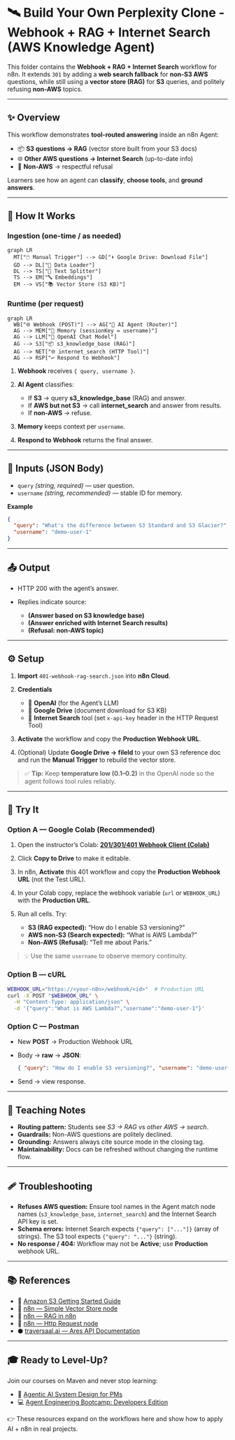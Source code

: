 # 🛰️ Build Your Own Perplexity Clone - Webhook + RAG + Internet Search (AWS Knowledge Agent)

This folder contains the **Webhook + RAG + Internet Search** workflow for n8n.
It extends `301` by adding a **web search fallback** for **non-S3 AWS** questions, while still using a **vector store (RAG)** for **S3** queries, and politely refusing **non-AWS** topics.

---

## ✨ Overview

This workflow demonstrates **tool-routed answering** inside an n8n Agent:

- 📦 **S3 questions → RAG** (vector store built from your S3 docs)
- 🌐 **Other AWS questions → Internet Search** (up-to-date info)
- 🚫 **Non-AWS** → respectful refusal

Learners see how an agent can **classify**, **choose tools**, and **ground answers**.

---

## 🔄 How It Works

### Ingestion (one-time / as needed)

```mermaid
graph LR
  MT["🖱️ Manual Trigger"] --> GD["⬇️ Google Drive: Download File"]
  GD --> DL["📂 Data Loader"]
  DL --> TS["📄 Text Splitter"]
  TS --> EM["🔤 Embeddings"]
  EM --> VS["📚 Vector Store (S3 KB)"]
```

### Runtime (per request)

```mermaid
graph LR
  WB["🌐 Webhook (POST)"] --> AG["🧠 AI Agent (Router)"]
  AG --> MEM["💾 Memory (sessionKey = username)"]
  AG --> LLM["🤖 OpenAI Chat Model"]
  AG --> S3["📦 s3_knowledge_base (RAG)"]
  AG --> NET["🌐 internet_search (HTTP Tool)"]
  AG --> RSP["↩️ Respond to Webhook"]
```

1. **Webhook** receives `{ query, username }`.
2. **AI Agent** classifies:

   - If **S3** → query **s3_knowledge_base** (RAG) and answer.
   - If **AWS but not S3** → call **internet_search** and answer from results.
   - If **non-AWS** → refuse.

3. **Memory** keeps context per `username`.
4. **Respond to Webhook** returns the final answer.

---

## 🛂 Inputs (JSON Body)

- `query` _(string, required)_ — user question.
- `username` _(string, recommended)_ — stable ID for memory.

**Example**

```json
{
  "query": "What's the difference between S3 Standard and S3 Glacier?",
  "username": "demo-user-1"
}
```

---

## 📤 Output

- HTTP 200 with the agent’s answer.
- Replies indicate source:

  - **(Answer based on S3 knowledge base)**
  - **(Answer enriched with Internet Search results)**
  - **(Refusal: non-AWS topic)**

---

## ⚙️ Setup

1. **Import** `401-webhook-rag-search.json` into **n8n Cloud**.
2. **Credentials**

   - 🔑 **OpenAI** (for the Agent’s LLM)
   - 🔑 **Google Drive** (document download for S3 KB)
   - 🔑 **Internet Search** tool (set `x-api-key` header in the HTTP Request Tool)

3. **Activate** the workflow and copy the **Production Webhook URL**.
4. (Optional) Update **Google Drive → fileId** to your own S3 reference doc and run the **Manual Trigger** to rebuild the vector store.

> ✅ **Tip:** Keep **temperature low (0.1–0.2)** in the OpenAI node so the agent follows tool rules reliably.

---

## 🧪 Try It

### Option A — **Google Colab (Recommended)**

1. Open the instructor’s Colab:
   **[201/301/401 Webhook Client (Colab)](https://colab.research.google.com/drive/1o66IjJDEQZ404gs5MNiItm2WqxcU2bzx?usp=sharing)**
2. Click **Copy to Drive** to make it editable.
3. In n8n, **Activate** this 401 workflow and copy the **Production Webhook URL** (not the Test URL).
4. In your Colab copy, replace the webhook variable (`url` or `WEBHOOK_URL`) with the **Production URL**.
5. Run all cells. Try:

   - **S3 (RAG expected):** “How do I enable S3 versioning?”
   - **AWS non-S3 (Search expected):** “What is AWS Lambda?”
   - **Non-AWS (Refusal):** “Tell me about Paris.”

> 💡 Use the same `username` to observe memory continuity.

### Option B — cURL

```bash
WEBHOOK_URL="https://<your-n8n>/webhook/<id>"  # Production URL
curl -X POST "$WEBHOOK_URL" \
  -H "Content-Type: application/json" \
  -d '{"query":"What is AWS Lambda?","username":"demo-user-1"}'
```

### Option C — Postman

- New **POST** → Production Webhook URL
- Body → **raw** → **JSON**:

  ```json
  { "query": "How do I enable S3 versioning?", "username": "demo-user-1" }
  ```

- Send → view response.

---

## 🧠 Teaching Notes

- **Routing pattern:** Students see _S3 → RAG_ vs _other AWS → search_.
- **Guardrails:** Non-AWS questions are politely declined.
- **Grounding:** Answers always cite source mode in the closing tag.
- **Maintainability:** Docs can be refreshed without changing the runtime flow.

---

## 🩹 Troubleshooting

- **Refuses AWS question:** Ensure tool names in the Agent match node names (`s3_knowledge_base`, `internet_search`) and the Internet Search API key is set.
- **Schema errors:** Internet Search expects `{"query": ["..."]}` (array of strings). The S3 tool expects `{"query": "..."}` (string).
- **No response / 404:** Workflow may not be **Active**; use **Production** webhook URL.

---

## 📚 References

- 📖 [Amazon S3 Getting Started Guide](https://cdn2.hubspot.net/hubfs/4423734/marketing/vendor%20insights/AWS/White%20papers/S3-Getting%20Started%20Guide.pdf)
- 📖 [n8n — Simple Vector Store node](https://docs.n8n.io/integrations/builtin/cluster-nodes/root-nodes/n8n-nodes-langchain.vectorstoreinmemory/)
- 📖 [n8n — RAG in n8n](https://docs.n8n.io/advanced-ai/rag-in-n8n/)
- 📖 [n8n — Http Request node](https://docs.n8n.io/integrations/builtin/core-nodes/n8n-nodes-base.httprequest/)
- ⬢ [traversaal.ai — Ares API Documentation](https://docs.traversaal.ai/docs/intro)

---

## 🎓 Ready to Level-Up?
Join our courses on Maven and never stop learning:
- 🤖 [Agentic AI System Design for PMs](https://maven.com/boring-bot/ml-system-design)
- 💻 [Agent Engineering Bootcamp: Developers Edition](https://maven.com/boring-bot/advanced-llm)

👉 These resources expand on the workflows here and show how to apply AI + n8n in real projects.
